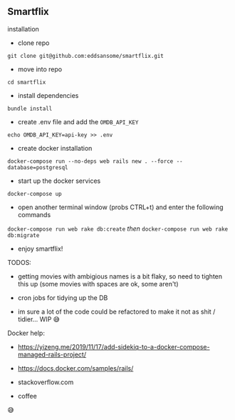 ## Smartflix

installation

- clone repo

`git clone git@github.com:eddsansome/smartflix.git`

- move into repo

`cd smartflix` 

- install dependencies

`bundle install`

- create .env file and add the `OMDB_API_KEY`

`echo OMDB_API_KEY=api-key >> .env`

- create docker installation

`docker-compose run --no-deps web rails new . --force --database=postgresql`

- start up the docker services

`docker-compose up`

- open another terminal window (probs CTRL+t) and enter the following commands

`docker-compose run web rake db:create`
*then*
`docker-compose run web rake db:migrate`

- enjoy smartflix!

TODOS:
  - getting movies with ambigious names is a bit flaky, so need to tighten this up (some movies with spaces are ok, some aren't)
  - cron jobs for tidying up the DB
  
  - im sure a lot of the code could be refactored to make it not as shit / tidier... WIP 😅


Docker help:

- https://yizeng.me/2019/11/17/add-sidekiq-to-a-docker-compose-managed-rails-project/

- https://docs.docker.com/samples/rails/

- stackoverflow.com

- coffee

😅
